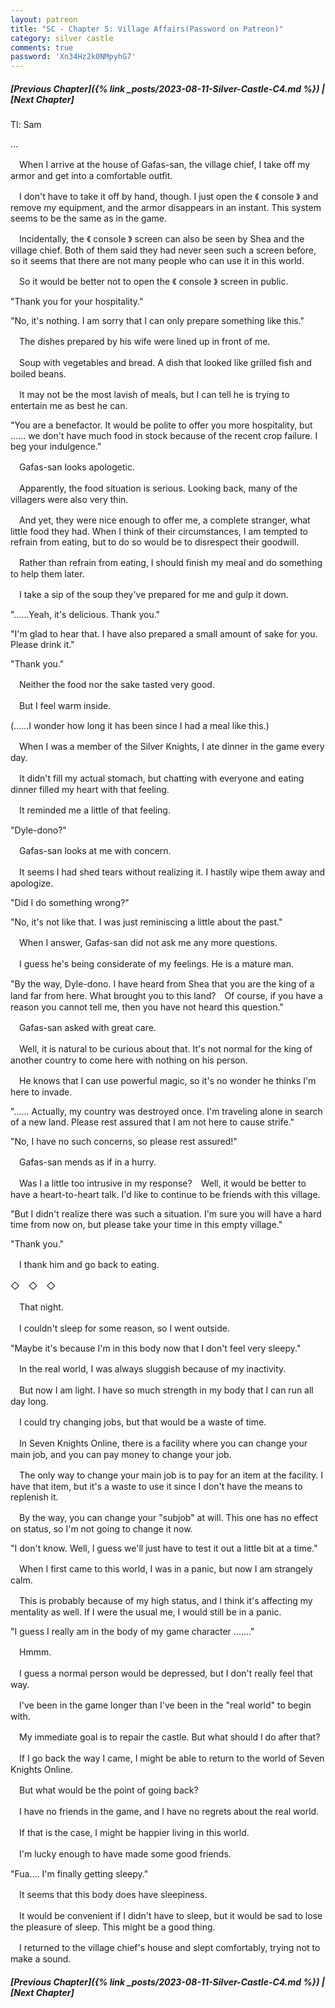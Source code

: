```yaml
---
layout: patreon
title: "SC - Chapter 5: Village Affairs(Password on Patreon)"
category: silver castle
comments: true
password: 'Xn34Hz2k0NMpyhG7'
---
```


##### [Previous Chapter]({% link _posts/2023-08-11-Silver-Castle-C4.md %}) \| [Next Chapter]



Tl: Sam

…


　When I arrive at the house of  Gafas-san, the village chief, I take off my armor and get into a comfortable outfit.

　I don't have to take it off by hand, though. I just open the 《  console  》 and remove my equipment, and the armor disappears in an instant. This system seems to be the same as in the game.

　Incidentally, the 《 console 》 screen can also be seen by Shea and the village chief. Both of them said they had never seen such a screen before, so it seems that there are not many people who can use it in this world.
<!--more-->

　So it would be better not to open the 《  console  》 screen in public.


"Thank you for your hospitality."

"No, it's nothing. I am sorry that I can only prepare something like this."


　The dishes prepared by his wife were lined up in front of me.

　Soup with vegetables and bread. A dish that looked like grilled fish and boiled beans.


　It may not be the most lavish of meals, but I can tell he is trying to entertain me as best he can.


"You are a benefactor. It would be polite to offer you more hospitality, but ...... we don't have much food in stock because of the recent crop failure. I beg your indulgence."


　Gafas-san looks apologetic.

　Apparently, the food situation is serious. Looking back, many of the villagers were also very thin.


　And yet, they were nice enough to offer me, a complete stranger, what little food they had. When I think of their circumstances, I am tempted to refrain from eating, but to do so would be to disrespect their goodwill.

　Rather than refrain from eating, I should finish my meal and do something to help them later.

　I take a sip of the soup they've prepared for me and gulp it down.


"......Yeah, it's delicious. Thank you."

"I'm glad to hear that. I have also prepared a small amount of sake for you. Please drink it."

"Thank you."


　Neither the food nor the sake tasted very good.

　But I feel warm inside.


(......I wonder how long it has been since I had a meal like this.)

　When I was a member of the Silver Knights, I ate dinner in the game every day.

　It didn't fill my actual stomach, but chatting with everyone and eating dinner filled my heart with that feeling.

　It reminded me a little of that feeling.


"Dyle-dono?"


　Gafas-san looks at me with concern.

　It seems I had shed tears without realizing it. I hastily wipe them away and apologize.


"Did I do something wrong?"

"No, it's not like that. I was just reminiscing a little about the past."


　When I answer, Gafas-san did not ask me any more questions.

　I guess he's being considerate of my feelings. He is a mature man.


"By the way, Dyle-dono. I have heard from Shea that you are the king of a land far from here. What brought you to this land?　Of course, if you have a reason you cannot tell me, then you have not heard this question."


　Gafas-san asked with great care.

　Well, it is natural to be curious about that. It's not normal for the king of another country to come here with nothing on his person.

　He knows that I can use powerful magic, so it's no wonder he thinks I'm here to invade.


"...... Actually, my country was destroyed once. I'm traveling alone in search of a new land. Please rest assured that I am not here to cause strife."

"No, I have no such concerns, so please rest assured!"


　Gafas-san mends as if in a hurry.

　Was I a little too intrusive in my response?　Well, it would be better to have a heart-to-heart talk. I'd like to continue to be friends with this village.


"But I didn't realize there was such a situation. I'm sure you will have a hard time from now on, but please take your time in this empty village."

"Thank you."


　I thank him and go back to eating.


◇　◇　◇


　That night.

　I couldn't sleep for some reason, so I went outside.


"Maybe it's because I'm in this body now that I don't feel very sleepy."


　In the real world, I was always sluggish because of my inactivity.

　But now I am light. I have so much strength in my body that I can run all day long.


　I could try changing jobs, but that would be a waste of time.


　In Seven Knights Online, there is a facility where you can change your main job, and you can pay money to change your job.

　The only way to change your main job is to pay for an item at the facility. I have that item, but it's a waste to use it since I don't have the means to replenish it.

　By the way, you can change your "subjob" at will. This one has no effect on status, so I'm not going to change it now.


"I don't know. Well, I guess we'll just have to test it out a little bit at a time."


　When I first came to this world, I was in a panic, but now I am strangely calm.

　This is probably because of my high status, and I think it's affecting my mentality as well. If I were the usual me, I would still be in a panic.


"I guess I really am in the body of my game character ......."


　Hmmm.

　I guess a normal person would be depressed, but I don't really feel that way.

　I've been in the game longer than I've been in the "real world" to begin with.


　My immediate goal is to repair the castle. But what should I do after that?


　If I go back the way I came, I might be able to return to the world of Seven Knights Online.

　But what would be the point of going back?

　I have no friends in the game, and I have no regrets about the real world.

　If that is the case, I might be happier living in this world.

　I'm lucky enough to have made some good friends.


"Fua.... I'm finally getting sleepy."


　It seems that this body does have sleepiness.

　It would be convenient if I didn't have to sleep, but it would be sad to lose the pleasure of sleep. This might be a good thing.


　I returned to the village chief's house and slept comfortably, trying not to make a sound.





##### [Previous Chapter]({% link _posts/2023-08-11-Silver-Castle-C4.md %}) \| [Next Chapter]
